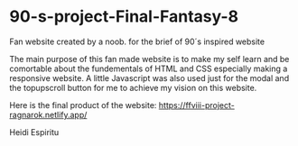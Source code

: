 # 90-s-project-Final-Fantasy-8
Fan website created by a noob. for the brief of 90´s inspired website 

The main purpose of this fan made website is to make my self learn and be comortable about the fundementals of HTML and CSS especially making a responsive website.
A little Javascript was also used just for the modal and the topupscroll button for me to achieve my vision on this website.

Here is the final product of the website: 
https://ffviii-project-ragnarok.netlify.app/

Heidi Espiritu

